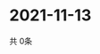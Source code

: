 # 2021-11-13
  共 0条

  <!-- BEGIN -->
  <!-- 最后更新时间Sat Nov 13 2021 03:03:35 GMT+0000 (Coordinated Universal Time) -->
  
  <!-- END -->
  
  
